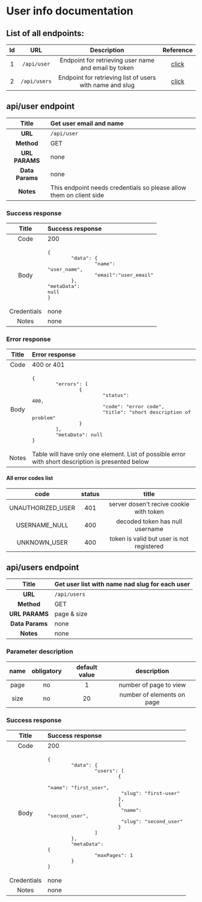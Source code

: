 # User info documentation

## List of all endpoints:

| Id |URL|Description|Reference|
|:-:|:-:|:-:|:-:|
|1|`/api/user`|Endpoint for retrieving user name and email by token  |[click](#apiuser-endpoint)|
|2|`/api/users`|Endpoint for retrieving list of users with name and slug | [click](#apiusers-endpoint)|


## api/user endpoint
| Title | Get user email and name  |
|:-:|:-|
| __URL__  | `/api/user` |
| __Method__    | GET     |
| __URL PARAMS__ | none  |
|__Data Params__| none|
|__Notes__| This endpoint needs credentials so please allow them on client side |

### Success response
|Title|Success response|
|:-:|:-|
|Code|200|
|Body| <pre>{<br>&#9;"data": {<br>&#9;&#9;"name": "user_name",<br>&#9;&#9;"email":"user_email"<br>&#9;},<br>"metaData": null<br>}</pre>|
|Credentials| none |
|Notes| none |

### Error response
|Title|Error response|
|:-:|:-|
|Code|400 or 401 |
|Body|<pre>{<br>&#9;"errors": [<br>&#9;&#9;{<br>&#9;&#9;&#9;"status": 400,<br>&#9;&#9;&#9;"code": "error code",<br>&#9;&#9;&#9;"title": "short description of problem"<br>&#9;&#9;}<br>&#9;],<br>&#9;"metaData": null<br>}</pre>|
|Notes| Table will have only one element. List of possible error with short description is presented below |

#### All error codes list
|code|status|title|
|:-:|:-:|:-:|
|UNAUTHORIZED_USER|401|server dosen't recive cookie with token|
|USERNAME_NULL|400|decoded token has null username|
|UNKNOWN_USER|400|token is valid but user is not registered|

## api/users endpoint
| Title | Get user list with name nad slug for each user  |
|:-:|:-|
| __URL__  | `/api/users` |
| __Method__    | GET     |
| __URL PARAMS__ | page & size  |
|__Data Params__| none|
|__Notes__| none |

### Parameter description
|name| obligatory | default value | description
|:-:|:-:|:-:|:-:|
|page| no | 1 | number of page to view |
|size | no | 20| number of elements on page |

### Success response
|Title|Success response|
|:-:|:-|
|Code|200|
|Body| <pre>{<br>&#9;"data": {<br>&#9;&#9;"users": [<br>&#9;&#9;&#9;{<br>&#9;&#9;&#9;   "name": "first_user",<br>&#9;&#9;&#9;   "slug": "first-user"<br>&#9;&#9;&#9;},<br>&#9;&#9;&#9;{<br>&#9;&#9;&#9;   "name": "second_user",<br>&#9;&#9;&#9;   "slug": "second_user"<br>&#9;&#9;&#9;}<br>&#9;&#9;]<br>&#9;},<br>&#9;"metaData": {<br>&#9;&#9;"maxPages": 1<br>&#9;}<br>} </pre> |
|Credentials| none |
|Notes| none |
